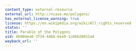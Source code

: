 ```yaml
---
content_type: external-resource
external_url: http://ncase.me/polygons/
has_external_license_warning: true
license: https://en.wikipedia.org/wiki/All_rights_reserved
status: ''
title: Parable of the Polygons
uid: 8b004ea0-3f34-44b6-bee9-1c66b28652a4
wayback_url: ''
---
```

